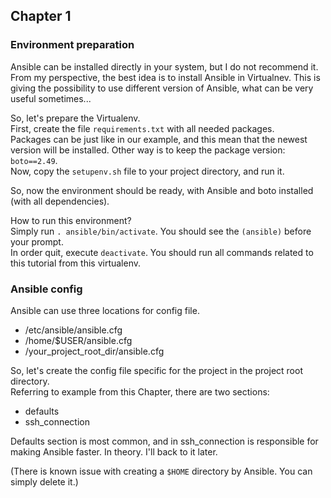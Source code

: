 ## Chapter 1
### Environment preparation

Ansible can be installed directly in your system, but I do not recommend it.  
From my perspective, the best idea is to install Ansible in Virtualnev.
This is giving the possibility to use different version of Ansible, what can be
very useful sometimes...

So, let's prepare the Virtualenv.  
First, create the file `requirements.txt` with all needed packages.  
Packages can be just like in our example, and this mean that the newest
version will be installed. Other way is to keep the package version:
`boto==2.49`.  
Now, copy the `setupenv.sh` file to your project directory, and run it.

So, now the environment should be ready, with Ansible and boto installed
(with all dependencies).

How to run this environment?  
Simply run `. ansible/bin/activate`. You should see the `(ansible)` before
your prompt.  
In order quit, execute `deactivate`.
You should run all commands related to this tutorial from this virtualenv.

### Ansible config

Ansible can use three locations for config file.  
* /etc/ansible/ansible.cfg
* /home/$USER/ansible.cfg
* /your_project_root_dir/ansible.cfg

So, let's create the config file specific for the project in the project root
directory.  
Referring to example from this Chapter, there are two sections:  
* defaults
* ssh_connection

Defaults section is most common, and in ssh_connection is responsible for
making Ansible faster. In theory. I'll back to it later.


(There is known issue with creating a `$HOME` directory by Ansible. You can
  simply delete it.)
